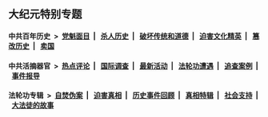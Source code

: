 ## 大纪元特别专题

#### 中共百年历史 &nbsp;>&nbsp; [党魁面目](indexes/nf1176107/README.md?02230430) &nbsp;| &nbsp; [杀人历史](indexes/nf1176106/README.md?02230430) &nbsp;| &nbsp; [破坏传统和道德](indexes/nf1176106/README.md?02230430) &nbsp;| &nbsp; [迫害文化精英](indexes/nf1176111/README.md?02230430) &nbsp;| &nbsp; [篡改历史](indexes/nf1176115/README.md?02230430) &nbsp;| &nbsp; [卖国](indexes/nf1176117/README.md?02230430) 

#### 中共活摘器官 &nbsp;>&nbsp; [热点评论](indexes/nf5879/README.md?02230430) &nbsp;| &nbsp; [国际调查](indexes/nf5947/README.md?02230430) &nbsp;| &nbsp; [最新活动](indexes/nf5883/README.md?02230430) &nbsp;| &nbsp; [法轮功遭遇](indexes/nf5881/README.md?02230430) &nbsp;| &nbsp; [追查案例](indexes/nf5880/README.md?02230430) &nbsp;| &nbsp; [事件报导](indexes/nf5877/README.md?02230430) 

#### 法轮功专辑 &nbsp;>&nbsp; [自焚伪案](indexes/nf5562/README.md?02230430) &nbsp;| &nbsp; [迫害真相](indexes/nf4379/README.md?02230430) &nbsp;| &nbsp; [历史事件回顾](indexes/nf5793/README.md?02230430) &nbsp;| &nbsp; [真相特辑](indexes/nf4389/README.md?02230430) &nbsp;| &nbsp; [社会支持](indexes/nf4386/README.md?02230430) &nbsp;| &nbsp; [大法徒的故事](indexes/nf1147481/README.md?02230430) 


